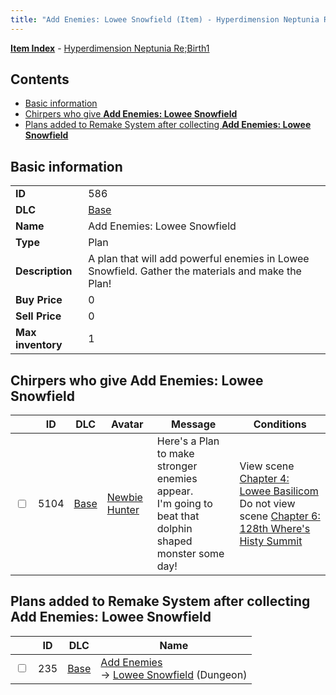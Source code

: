 ```yaml
---
title: "Add Enemies: Lowee Snowfield (Item) - Hyperdimension Neptunia Re;Birth1"
---
```


[**Item Index**](/neptunia/rb1/item/index.html) - [Hyperdimension Neptunia Re;Birth1](/neptunia/rb1)

## Contents

- [Basic information](#basic-information)
- [Chirpers who give **Add Enemies: Lowee Snowfield**](#chirpers-who-give-add-enemies-lowee-snowfield)
- [Plans added to Remake System after collecting **Add Enemies: Lowee Snowfield**](#plans-added-to-remake-system-after-collecting-add-enemies-lowee-snowfield)

## Basic information

|   |   |
| -- | -- |
| **ID** | 586 |
| **DLC** | [Base](/neptunia/rb1/dlc/1-base.html) |
| **Name** | Add Enemies: Lowee Snowfield |
| **Type** | Plan |
| **Description** | A plan that will add powerful enemies in Lowee Snowfield. Gather the materials and make the Plan! |
| **Buy Price** | 0 |
| **Sell Price** | 0 |
| **Max inventory** | 1 |


## Chirpers who give **Add Enemies: Lowee Snowfield**

|    | ID | DLC | Avatar | Message | Conditions |
| -- | -- | --- | ------ | ------- | ---------- |
| <input type="checkbox" id="rb1-chirper-event-1-5104" class="trackbox" /> | 5104 | [Base](/neptunia/rb1/dlc/1-base.html) | [Newbie Hunter](/neptunia/rb1/undefined/1-228-newbie-hunter.html) | Here's a Plan to make stronger enemies appear.<br />I'm going to beat that dolphin shaped monster some day! | View scene [Chapter 4: Lowee Basilicom](/neptunia/rb1/scene/1-403-chapter-4-lowee-basilicom.html)<br />Do not view scene [Chapter 6: 128th Where's Histy Summit](/neptunia/rb1/scene/1-601-chapter-6-128th-wheres-histy-summit.html) |


## Plans added to Remake System after collecting **Add Enemies: Lowee Snowfield**

|    | ID | DLC | Name |
| -- | -- | --- | ---- |
| <input type="checkbox" id="rb1-remake-1-235" class="trackbox" /> | 235 | [Base](/neptunia/rb1/dlc/1-base.html) | [Add Enemies](/neptunia/rb1/remake/1-235-add-enemies.html)<br /> → [Lowee Snowfield](/neptunia/rb1/dungeon/1-12-lowee-snowfield.html) (Dungeon) |
